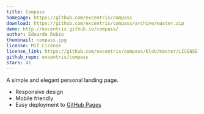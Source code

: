 ```yaml
---
title: Compass
homepage: https://github.com/excentris/compass
download: https://github.com/excentris/compass/archive/master.zip
demo: http://excentris.github.io/compass/
author: Eduardo Rubio
thumbnail: compass.jpg
license: MIT License
license_link: https://github.com/excentris/compass/blob/master/LICENSE
github_repo: excentris/compass
stars: 41
---
```


A simple and elegant personal landing page.

* Responsive design
* Mobile friendly
* Easy deployment to [GitHub Pages](https://pages.github.com)
